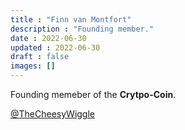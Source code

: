 ```yaml
---
title : "Finn van Montfort"
description : "Founding member."
date : 2022-06-30
updated : 2022-06-30
draft : false
images: []
---
```


Founding memeber of the **Crytpo-Coin**.

[@TheCheesyWiggle](httpis://github.com/TheCheesyWiggle)
